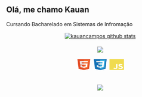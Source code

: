 ## Olá, me chamo Kauan

Cursando Bacharelado em Sistemas de Infromação

<div align="center">
  <a href="https://github.com/kauancampos">
  
 <div>
  <a href="https://github.com/Gurupreet">
    <img align="center" src="https://github-readme-stats.vercel.app/api?username=kauancampos&show_icons=true&theme=midnight-purple&include_height=27" alt="kauancampos github stats"/>
  </a>
<div/> <br>
       
<div>
  <a href="https://github.com/Gurupreet">
    <img align="center" width="300px" src="https://github-readme-stats.vercel.app/api/top-langs/?username=kauancampos&theme=midnight-purple&include_langs_below=1" />
  </a>
<div/>
    


 
<div style="display: inline_block"><br>
  <img align="center" alt="Rafa-HTML" height="30" width="40" src="https://raw.githubusercontent.com/devicons/devicon/master/icons/html5/html5-original.svg">
  <img align="center" alt="Rafa-CSS" height="30" width="40" src="https://raw.githubusercontent.com/devicons/devicon/master/icons/css3/css3-original.svg">
  <img align="center" alt="Rafa-Js" height="30" width="40" src="https://raw.githubusercontent.com/devicons/devicon/master/icons/javascript/javascript-plain.svg">

</div>
  
  #
 
<div> 
  <a href = "mailto:contate.kauancampos@gmail.com"><img src="https://img.shields.io/badge/-Gmail-%23333?style=for-the-badge&logo=gmail&logoColor=white" target="_blank"></a>
  
 #
 

